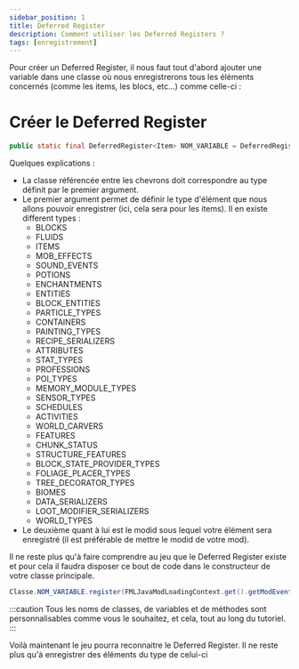 ```yaml
---
sidebar_position: 1
title: Deferred Register
description: Comment utiliser les Deferred Registers ?
tags: [enregistrement]
---
```


Pour créer un Deferred Register, il nous faut tout d'abord ajouter une variable dans une classe où nous enregistrerons tous les éléments concernés (comme les items, les blocs, etc...) comme celle-ci :

# Créer le Deferred Register

```java 
public static final DeferredRegister<Item> NOM_VARIABLE = DeferredRegister.create(ForgeRegistries.ITEMS, "modid");
```

Quelques explications :
- La classe référencée entre les chevrons doit correspondre au type définit par le premier argument.
- Le premier argument permet de définir le type d'élément que nous allons pouvoir enregistrer (ici, cela sera pour les items). Il en existe different types :
    - BLOCKS
    - FLUIDS
    - ITEMS
    - MOB_EFFECTS
    - SOUND_EVENTS
    - POTIONS
    - ENCHANTMENTS
    - ENTITIES
    - BLOCK_ENTITIES
    - PARTICLE_TYPES
    - CONTAINERS
    - PAINTING_TYPES
    - RECIPE_SERIALIZERS
    - ATTRIBUTES
    - STAT_TYPES
    - PROFESSIONS
    - POI_TYPES
    - MEMORY_MODULE_TYPES
    - SENSOR_TYPES
    - SCHEDULES
    - ACTIVITIES
    - WORLD_CARVERS
    - FEATURES
    - CHUNK_STATUS
    - STRUCTURE_FEATURES
    - BLOCK_STATE_PROVIDER_TYPES
    - FOLIAGE_PLACER_TYPES
    - TREE_DECORATOR_TYPES
    - BIOMES
    - DATA_SERIALIZERS
    - LOOT_MODIFIER_SERIALIZERS
    - WORLD_TYPES
- Le deuxième quant à lui est le modid sous lequel votre élément sera enregistré (il est préférable de mettre le modid de votre mod).

Il ne reste plus qu'à faire comprendre au jeu que le Deferred Register existe et pour cela il faudra disposer ce bout de code dans le constructeur de votre classe principale.

```java 
Classe.NOM_VARIABLE.register(FMLJavaModLoadingContext.get().getModEventBus());
```

:::caution
Tous les noms de classes, de variables et de méthodes sont personnalisables comme vous le souhaitez, et cela, tout au long du tutoriel.
:::

Voilà maintenant le jeu pourra reconnaitre le Deferred Register. Il ne reste plus qu'à enregistrer des éléments du type de celui-ci